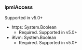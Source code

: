 ### IpmiAccess
Supported in v5.0+

- https: System.Boolean
  - Required. Supported in v5.0+
- iKvm: System.Boolean
  - Required. Supported in v5.0+
